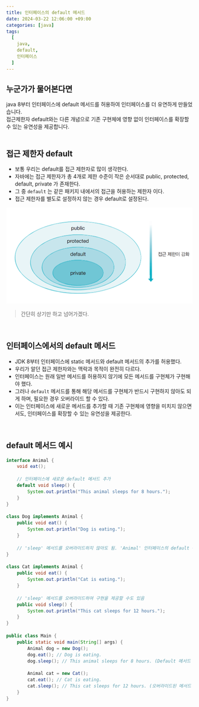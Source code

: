```yaml
---
title: 인터페이스의 default 메서드
date: 2024-03-22 12:06:00 +09:00
categories: [java]
tags:
  [
    java,
    default,
    인터페이스
  ]
---
```


## 누군가가 물어본다면
<div class="spotlight1">
java 8부터 인터페이스에 default 메서드를 허용하여 인터페이스를 더 유연하게 만들었습니다.
<br>
접근제한자 default와는 다른 개념으로 기존 구현체에 영향 없이 인터페이스를 확장할 수 있는 유연성을 제공합니다.
</div>

<br>

## 접근 제한자 default
- 보통 우리는 default를 접근 제한자로 많이 생각한다.
- 자바에는 접근 제한자가 총 4개로 제한 수준이 작은 순서대로 public, protected, default, private 가 존재한다.
- 그 중 `default` 는 같은 패키지 내에서의 접근을 허용하는 제한자 이다.
- 접근 제한자를 별도로 설정하지 않는 경우 default로 설정된다.

![](/assets/img/240322/접근제한자1.png)

> 간단히 상기만 하고 넘어가겠다.

<br>

## 인터페이스에서의 default 메서드
- JDK 8부터 인터페이스에 static 메서드와 default 메서드의 추가를 허용했다.
- 우리가 알던 접근 제한자와는 맥락과 목적이 완전히 다르다.
- 인터페이스는 원래 일반 메서드를 허용하지 않기에 모든 메서드를 구현체가 구현해야 했다.
- 그러나 `default` 메서드를 통해 해당 메서드를 구현체가 반드시 구현하지 않아도 되게 하며, 필요한 경우 오버라이드 할 수 있다.
- 이는 인터페이스에 새로운 메서드를 추가할 때 기존 구현체에 영향을 미치지 않으면서도, 인터페이스를 확장할 수 있는 유연성을 제공한다.

<br>

## default 메서드 예시
```java
interface Animal {
    void eat();

    // 인터페이스에 새로운 default 메서드 추가
    default void sleep() {
        System.out.println("This animal sleeps for 8 hours.");
    }
}

class Dog implements Animal {
    public void eat() {
        System.out.println("Dog is eating.");
    }

    // 'sleep' 메서드를 오버라이드하지 않아도 됨. 'Animal' 인터페이스의 default 구현을 사용
}

class Cat implements Animal {
    public void eat() {
        System.out.println("Cat is eating.");
    }

    // 'sleep' 메서드를 오버라이드하여 구현을 제공할 수도 있음
    public void sleep() {
        System.out.println("This cat sleeps for 12 hours.");
    }
}

public class Main {
    public static void main(String[] args) {
        Animal dog = new Dog();
        dog.eat(); // Dog is eating.
        dog.sleep(); // This animal sleeps for 8 hours. (Default 메서드 호출)

        Animal cat = new Cat();
        cat.eat(); // Cat is eating.
        cat.sleep(); // This cat sleeps for 12 hours. (오버라이드된 메서드 호출)
    }
}
```